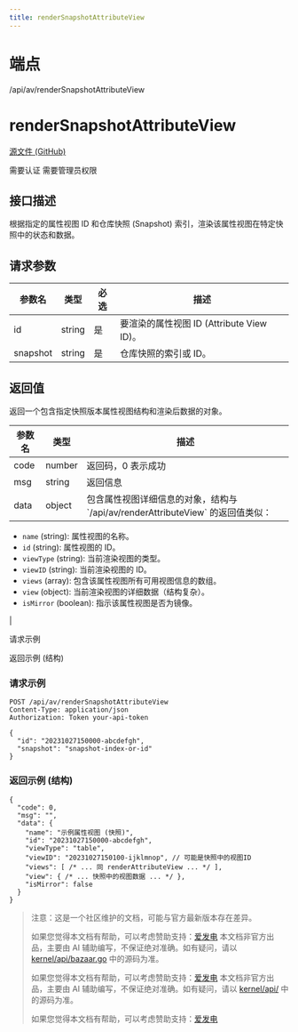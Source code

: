 ```yaml
---
title: renderSnapshotAttributeView
---
```

# 端点

/api/av/renderSnapshotAttributeView

# renderSnapshotAttributeView

[源文件 (GitHub)](https://github.com/siyuan-note/siyuan/blob/master/kernel/api/av.go "查看源文件")

需要认证 需要管理员权限

## 接口描述

根据指定的属性视图 ID 和仓库快照 (Snapshot) 索引，渲染该属性视图在特定快照中的状态和数据。

## 请求参数

| 参数名 | 类型 | 必选 | 描述 |
| --- | --- | --- | --- |
| id | string | 是 | 要渲染的属性视图 ID (Attribute View ID)。 |
| snapshot | string | 是 | 仓库快照的索引或 ID。 |

## 返回值

返回一个包含指定快照版本属性视图结构和渲染后数据的对象。

| 参数名 | 类型 | 描述 |
| --- | --- | --- |
| code | number | 返回码，0 表示成功 |
| msg | string | 返回信息 |
| data | object | 包含属性视图详细信息的对象，结构与 \`/api/av/renderAttributeView\` 的返回值类似：
-   `name` (string): 属性视图的名称。
-   `id` (string): 属性视图的 ID。
-   `viewType` (string): 当前渲染视图的类型。
-   `viewID` (string): 当前渲染视图的 ID。
-   `views` (array): 包含该属性视图所有可用视图信息的数组。
-   `view` (object): 当前渲染视图的详细数据（结构复杂）。
-   `isMirror` (boolean): 指示该属性视图是否为镜像。

 |

请求示例

返回示例 (结构)

### 请求示例

```
POST /api/av/renderSnapshotAttributeView
Content-Type: application/json
Authorization: Token your-api-token

{
  "id": "20231027150000-abcdefgh",
  "snapshot": "snapshot-index-or-id"
}
```

### 返回示例 (结构)

```
{
  "code": 0,
  "msg": "",
  "data": {
    "name": "示例属性视图 (快照)",
    "id": "20231027150000-abcdefgh",
    "viewType": "table",
    "viewID": "20231027150100-ijklmnop", // 可能是快照中的视图ID
    "views": [ /* ... 同 renderAttributeView ... */ ],
    "view": { /* ... 快照中的视图数据 ... */ },
    "isMirror": false
  }
}
```

> 注意：这是一个社区维护的文档，可能与官方最新版本存在差异。
> 
> 如果您觉得本文档有帮助，可以考虑赞助支持：[爱发电](https://afdian.com/a/leolee9086?tab=feed)
> 本文档非官方出品，主要由 AI 辅助编写，不保证绝对准确。如有疑问，请以 [kernel/api/bazaar.go](https://github.com/siyuan-note/siyuan/blob/master/kernel/api/bazaar.go) 中的源码为准。
> 
> 如果您觉得本文档有帮助，可以考虑赞助支持：[爱发电](https://afdian.com/a/leolee9086?tab=feed)
> 本文档非官方出品，主要由 AI 辅助编写，不保证绝对准确。如有疑问，请以 [kernel/api/](https://github.com/siyuan-note/siyuan/blob/master/kernel/api/) 中的源码为准。
> 
> 如果您觉得本文档有帮助，可以考虑赞助支持：[爱发电](https://afdian.com/a/leolee9086?tab=feed)
